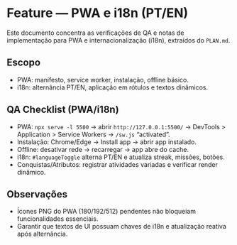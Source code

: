 # Feature — PWA e i18n (PT/EN)

Este documento concentra as verificações de QA e notas de implementação para PWA e internacionalização (i18n), extraídos do `PLAN.md`.

## Escopo

- PWA: manifesto, service worker, instalação, offline básico.
- i18n: alternância PT/EN, aplicação em rótulos e textos dinâmicos.

## QA Checklist (PWA/i18n)

- PWA: `npx serve -l 5500` → abrir `http://127.0.0.1:5500/` → DevTools > Application > Service Workers → `/sw.js` “activated”.
- Instalação: Chrome/Edge → Install app → abrir app instalado.
- Offline: desativar rede → recarregar → app abre do cache.
- i18n: `#languageToggle` alterna PT/EN e atualiza streak, missões, botões.
- Conquistas/Atributos: registrar atividades variadas e verificar render dinâmico.

## Observações

- Ícones PNG do PWA (180/192/512) pendentes não bloqueiam funcionalidades essenciais.
- Garantir que textos de UI possuam chaves de i18n e atualização reativa após alternância.
